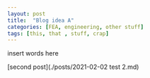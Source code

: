 ```yaml
---
layout: post
title:  "Blog idea A"
categories: [FEA, engineering, other stuff]
tags: [this, that , stuff, crap]
---
```


insert words here


[second post](./posts/2021-02-02 test 2.md)

